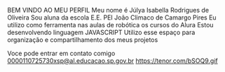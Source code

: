 BEM VINDO AO MEU PERFIL
Meu nome é Júlya Isabella Rodrigues de Oliveira
Sou aluna da escola E.E. PEI João Climaco de Camargo Pires
Eu utilizo como ferramenta nas aulas de robótica os cursos do Alura 
Estou desenvolvendo linguagem JAVASCRIPT 
Utilizo esse espaço para organização e compartilhamento dos meus projetos

Voce pode entrar em contato comigo 
0000110725730xsp@al.educacao.sp.gov.br
https://tenor.com/bSOQ9.gif
